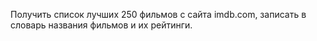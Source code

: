 Получить список лучших 250 фильмов с сайта imdb.com, записать в словарь названия фильмов и их рейтинги.
 
 
